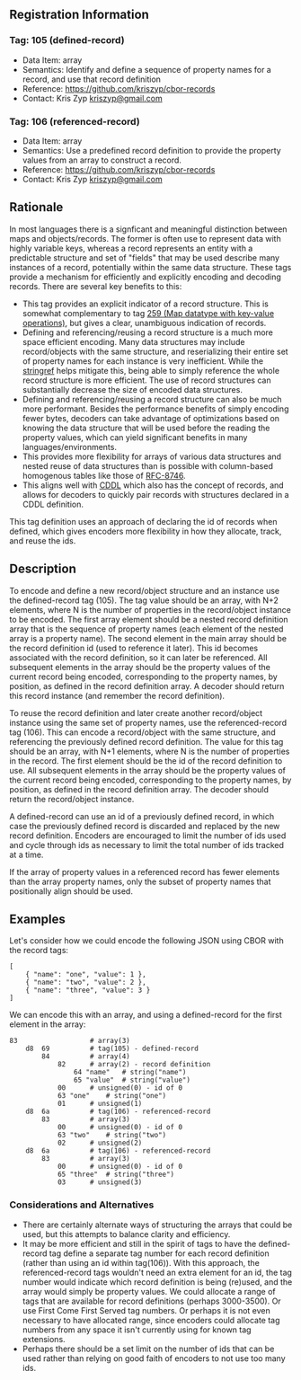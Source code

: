 ## Registration Information

### Tag: 105 (defined-record)
* Data Item: array
* Semantics: Identify and define a sequence of property names for a record, and use that record definition
* Reference: https://github.com/kriszyp/cbor-records
* Contact: Kris Zyp <kriszyp@gmail.com>

### Tag: 106 (referenced-record)
* Data Item: array
* Semantics: Use a predefined record definition to provide the property values from an array to construct a record.
* Reference: https://github.com/kriszyp/cbor-records
* Contact: Kris Zyp <kriszyp@gmail.com>

## Rationale

In most languages there is a signficant and meaningful distinction between maps and objects/records. The former is often use to represent data with highly variable keys, whereas a record represents an entity with a predictable structure and set of "fields" that may be used describe many instances of a record, potentially within the same data structure. These tags provide a mechanism for efficiently and explicitly encoding and decoding records. There are several key benefits to this:
* This tag provides an explicit indicator of a record structure. This is somewhat complementary to tag [259 (Map datatype with key-value operations)](https://github.com/shanewholloway/js-cbor-codec/blob/master/docs/CBOR-259-spec--explicit-maps.md), but gives a clear, unambiguous indication of records.
* Defining and referencing/reusing a record structure is a much more space efficient encoding. Many data structures may include record/objects with the same structure, and reserializing their entire set of property names for each instance is very inefficient. While the [stringref](http://cbor.schmorp.de/stringref) helps mitigate this, being able to simply reference the whole record structure is more efficient. The use of record structures can substantially decrease the size of encoded data structures.
* Defining and referencing/reusing a record structure can also be much more performant. Besides the performance benefits of simply encoding fewer bytes, decoders can take advantage of optimizations based on knowing the data structure that will be used before the reading the property values, which can yield significant benefits in many languages/environments.
* This provides more flexibility for arrays of various data structures and nested reuse of data structures than is possible with column-based homogenous tables like those of [RFC-8746](https://tools.ietf.org/html/rfc8746).
* This aligns well with [CDDL](https://tools.ietf.org/html/rfc8610) which also has the concept of records, and allows for decoders to quickly pair records with structures declared in a CDDL definition.

This tag definition uses an approach of declaring the id of records when defined, which gives encoders more flexibility in how they allocate,  track, and reuse the ids.

## Description

To encode and define a new record/object structure and an instance use the defined-record tag (105). The tag value should be an array, with N+2 elements, where N is the number of properties in the record/object instance to be encoded. The first array element should be a nested record definition array that is the sequence of property names (each element of the nested array is a property name). The second element in the main array should be the record definition id (used to reference it later). This id becomes associated with the record definition, so it can later be referenced. All subsequent elements in the array should be the property values of the current record being encoded, corresponding to the property names, by position, as defined in the record definition array. A decoder should return this record instance (and remember the record definition).

To reuse the record definition and later create another record/object instance using the same set of property names, use the referenced-record tag (106). This can encode a record/object with the same structure, and referencing the previously defined record definition. The value for this tag should be an array, with N+1 elements, where N is the number of properties in the record. The first element should be the id of the record definition to use. All subsequent elements in the array should be the property values of the current record being encoded, corresponding to the property names, by position, as defined in the record definition array. The decoder should return the record/object instance.

A defined-record can use an id of a previously defined record, in which case the previously defined record is discarded and replaced by the new record definition. Encoders are encouraged to limit the number of ids used and cycle through ids as necessary to limit the total number of ids tracked at a time.

If the array of property values in a referenced record has fewer elements than the array property names, only the subset of property names that positionally align should be used.

## Examples

Let's consider how we could encode the following JSON using CBOR with the record tags:
```
[
	{ "name": "one", "value": 1 },
	{ "name": "two", "value": 2 },
	{ "name": "three", "value": 3 }
]
```
We can encode this with an array, and using a defined-record for the first element in the array:
```
83					# array(3)
	d8	69			# tag(105) - defined-record
		84			# array(4)
			82		# array(2) - record definition
				64 "name"	# string("name")
				65 "value"	# string("value")
			00		# unsigned(0) - id of 0
			63 "one"	# string("one")
			01		# unsigned(1)
	d8	6a			# tag(106) - referenced-record
		83			# array(3)
			00		# unsigned(0) - id of 0
			63 "two"	# string("two")
			02		# unsigned(2)
	d8	6a			# tag(106) - referenced-record
		83			# array(3)
			00		# unsigned(0) - id of 0
			65 "three"	# string("three")
			03		# unsigned(3)
```

### Considerations and Alternatives

* There are certainly alternate ways of structuring the arrays that could be used, but this attempts to balance clarity and efficiency.
* It may be more efficient and still in the spirit of tags to have the defined-record tag define a separate tag number for each record definition (rather than using an id within tag(106)). With this approach, the referenced-record tags wouldn't need an extra element for an id, the tag number would indicate which record definition is being (re)used, and the array would simply be property values. We could allocate a range of tags that are available for record definitions (perhaps 3000-3500). Or use First Come First Served tag numbers. Or perhaps it is not even necessary to have allocated range, since encoders could allocate tag numbers from any space it isn't currently using for known tag extensions. 
* Perhaps there should be a set limit on the number of ids that can be used rather than relying on good faith of encoders to not use too many ids.
